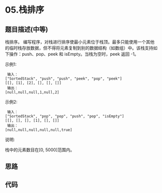 # 05.栈排序

## 题目描述(中等)

栈排序。 编写程序，对栈进行排序使最小元素位于栈顶。最多只能使用一个其他的临时栈存放数据，但不得将元素复制到别的数据结构（如数组）中。该栈支持如下操作：push、pop、peek 和 isEmpty。当栈为空时，peek 返回 -1。

示例1:

```text
 输入：
["SortedStack", "push", "push", "peek", "pop", "peek"]
[[], [1], [2], [], [], []]
 输出：
[null,null,null,1,null,2]
```

示例2:

```text
 输入：
["SortedStack", "pop", "pop", "push", "pop", "isEmpty"]
[[], [], [], [1], [], []]
 输出：
[null,null,null,null,null,true]
```

说明:

栈中的元素数目在[0, 5000]范围内。

## 思路

## 代码
